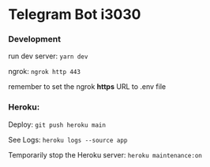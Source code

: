 # Telegram Bot i3030

### Development
run dev server: `yarn dev`

ngrok: `ngrok http 443`

remember to set the ngrok **https** URL to .env file


### Heroku:
Deploy:
`git push heroku main`

See Logs:
`heroku logs --source app`

Temporarily stop the Heroku server:
`heroku maintenance:on`
